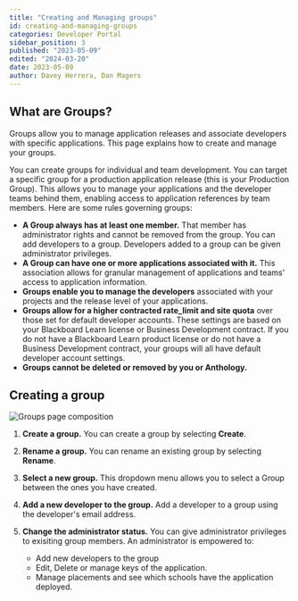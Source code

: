 ```yaml
---
title: "Creating and Managing groups"
id: creating-and-managing-groups
categories: Developer Portal
sidebar_position: 3
published: "2023-05-09"
edited: "2024-03-20"
date: 2023-05-09
author: Davey Herrera, Dan Magers
---
```


## What are Groups?

Groups allow you to manage application releases and associate developers with specific applications. This page explains how to create and manage your groups.

You can create groups for individual and team development. You can target a specific group for a production application release (this is your Production Group). This allows you to manage your applications and the developer teams behind them, enabling access to application references by team members. Here are some rules governing groups:

- **A Group always has at least one member.** That member has administrator rights and cannot be removed from the group. You can add developers to a group. Developers added to a group can be given administrator privileges.
- **A Group can have one or more applications associated with it.** This association allows for granular management of applications and teams' access to application information.
- **Groups enable you to manage the developers** associated with your projects and the release level of your applications.
- **Groups allow for a higher contracted rate_limit and site quota** over those set for default developer accounts. These settings are based on your Blackboard Learn license or Business Development contract. If you do not have a Blackboard Learn product license or do not have a Business Development contract, your groups will all have default developer account settings.
- **Groups cannot be deleted or removed by you or Anthology.**

## Creating a group

![Groups page composition](/assets/img/create-and-manage-groups-1.png)

1. **Create a group.** You can create a group by selecting **Create**.

2. **Rename a group.** You can rename an existing group by selecting **Rename**.

3. **Select a new group.** This dropdown menu allows you to select a Group between the ones you have created.

4. **Add a new developer to the group.** Add a developer to a group using the developer's email address.

5. **Change the administrator status.** You can give administrator privileges to exisiting group members. An administrator is empowered to:
   - Add new developers to the group
   - Edit, Delete or manage keys of the application.
   - Manage placements and see which schools have the application deployed.
